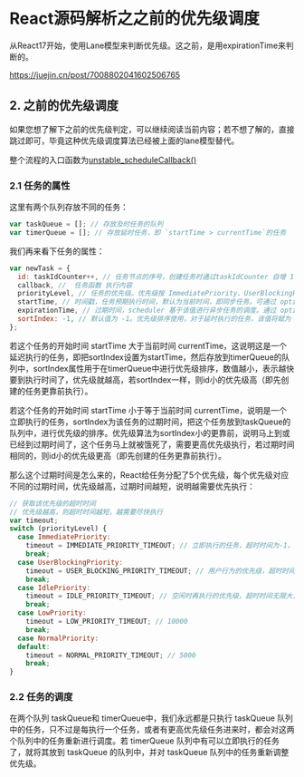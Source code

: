 # React源码解析之之前的优先级调度

从React17开始，使用Lane模型来判断优先级。这之前，是用expirationTime来判断的。

https://juejin.cn/post/7008802041602506765

## 2. 之前的优先级调度

如果您想了解下之前的优先级判定，可以继续阅读当前内容；若不想了解的，直接跳过即可，毕竟这种优先级调度算法已经被上面的lane模型替代。

整个流程的入口函数为[unstable_scheduleCallback()](https://github.com/wenzi0github/react/blob/4f9e1f958c83f84993deeb4c6b9c24f3ade96178/packages/scheduler/src/forks/Scheduler.js#L394)

### 2.1 任务的属性

这里有两个队列存放不同的任务：

```javascript
var taskQueue = []; // 存放及时任务的队列
var timerQueue = []; // 存放延时任务，即 `startTime > currentTime`的任务
```

我们再来看下任务的属性：

```javascript
var newTask = {
  id: taskIdCounter++, // 任务节点的序号，创建任务时通过taskIdCounter 自增 1
  callback, // 	任务函数 执行内容
  priorityLevel, // 任务的优先级。优先级按 ImmediatePriority、UserBlockingPriority、NormalPriority、LowPriority、IdlePriority 顺序依次越低
  startTime, // 时间戳，任务预期执行时间，默认为当前时间，即同步任务。可通过 options.delay 设为异步延时任务
  expirationTime, // 过期时间，scheduler 基于该值进行异步任务的调度。通过 options.timeout 设定或 priorityLevel 计算 timeout 值后，timeout 与 startTime 相加称为 expirationTime
  sortIndex: -1, // 默认值为 -1。优先级排序使用，对于延时执行的任务，该值将赋为 startTime
};
```

若这个任务的开始时间 startTime 大于当前时间 currentTime，这说明这是一个延迟执行的任务，即把sortIndex设置为startTime，然后存放到timerQueue的队列中，sortIndex属性用于在timerQueue中进行优先级排序，数值越小，表示越快要到执行时间了，优先级就越高，若sortIndex一样，则id小的优先级高（即先创建的任务更靠前执行）。

若这个任务的开始时间 startTime 小于等于当前时间 currentTime，说明是一个立即执行的任务，sortIndex为该任务的过期时间，把这个任务放到taskQueue的队列中，进行优先级的排序。优先级算法为sortIndex小的更靠前，说明马上到或已经到过期时间了，这个任务马上就被饿死了，需要更高优先级执行，若过期时间相同的，则id小的优先级更高（即先创建的任务更靠前执行）。

那么这个过期时间是怎么来的，React给任务分配了5个优先级，每个优先级对应不同的过期时间，优先级越高，过期时间越短，说明越需要优先执行：

```javascript
// 获取该优先级的超时时间
// 优先级越高，则超时时间越短，越需要尽快执行
var timeout;
switch (priorityLevel) {
  case ImmediatePriority:
    timeout = IMMEDIATE_PRIORITY_TIMEOUT; // 立即执行的任务，超时时间为-1，表示要立刻执行
    break;
  case UserBlockingPriority:
    timeout = USER_BLOCKING_PRIORITY_TIMEOUT; // 用户行为的优先级，超时时间为250
    break;
  case IdlePriority:
    timeout = IDLE_PRIORITY_TIMEOUT; // 空闲时再执行的优先级，超时时间无限大，若不空闲时可能永远不会执行
    break;
  case LowPriority:
    timeout = LOW_PRIORITY_TIMEOUT; // 10000
    break;
  case NormalPriority:
  default:
    timeout = NORMAL_PRIORITY_TIMEOUT; // 5000
    break;
}
```

### 2.2 任务的调度

在两个队列 taskQueue和 timerQueue中，我们永远都是只执行 taskQueue 队列中的任务，只不过是每执行一个任务，或者有更高优先级任务进来时，都会对这两个队列中的任务重新进行调度。若 timerQueue 队列中有可以立即执行的任务了，就将其放到 taskQueue 的队列中，并对 taskQueue 队列中的任务重新调整优先级。


